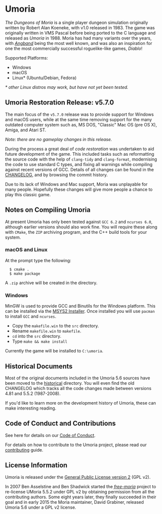 # Umoria

_The Dungeons of Moria_ is a single player dungeon simulation originally
written by Robert Alan Koeneke, with v1.0 released in 1983. The game was
originally written in VMS Pascal before being ported to the C language and
released as _Umoria_ in 1988. Moria has had many variants over the years, with
[_Angband_](http://rephial.org/) being the most well known, and was also an
inspiration for one the most commercially successful roguelike-like games,
_Diablo_!

Supported Platforms:

  - Windows
  - macOS
  - Linux* (Ubuntu/Debian, Fedora)

_* other Linux distros may work, but have not yet been tested._


## Umoria Restoration Release: v5.7.0

The main focus of the `v5.7.0` release was to provide support for Windows
and macOS users, while at the same time removing support for the many
outdated computer system such as, MS DOS, "Classic" Mac OS (pre OS X), Amiga,
and Atari ST.

_Note: there are no gameplay changes in this release._

During the process a great deal of _code restoration_ was undertaken to aid
future development of the game. This included tasks such as reformatting the
source code with the help of `clang-tidy` and `clang-format`, modernising the
code to use standard C types, and fixing all warnings while compiling against
recent versions of GCC. Details of all changes can be found in the
[CHANGELOG](CHANGELOG.md), and by browsing the commit history.

Due to its lack of Windows and Mac support, Moria was unplayable for many
people. Hopefully these changes will give more people a chance to play this
classic game.


## Notes on Compiling Umoria

At present Umoria has only been tested against `GCC 6.2` and `ncurses 6.0`,
although earlier versions should also work fine. You will require these
along with `CMake`, the `ZIP` archiving program, and the C++ build tools for
your system.


### macOS and Linux

At the prompt type the following:

```
  $ cmake .
  $ make package
```

A `.zip` archive will be created in the directory.


### Windows

MinGW is used to provide GCC and Binutils for the Windows platform. This
can be installed via the [MSYS2 Installer](http://msys2.github.io/). Once
installed you will use `pacman` to install `GCC` and `ncurses`.

- Copy the `makefile.win` to the `src` directory.
- Rename `makefile.win` to `makefile`.
- `cd` into the `src` directory.
- Type `make && make install`

Currently the game will be installed to `C:\umoria`.


## Historical Documents

Most of the original documents included in the Umoria 5.6 sources have been
moved to the [historical](historical/) directory. You will even find the old
CHANGELOG which tracks all the code changes made between versions 4.81 and
5.5.2 (1987-2008).

If you'd like to learn more on the development history of Umoria, these can
make interesting reading.


## Code of Conduct and Contributions

See here for details on our [Code of Conduct](CODE_OF_CONDUCT.md).

For details on how to contribute to the Umoria project, please read our
[contributing](CONTRIBUTING.md) guide.


## License Information

Umoria is released under the [General Public License version 2](LICENSE) (GPL v2).

In 2007 Ben Asselstine and Ben Shadwick started the
[_free-moria_](http://free-moria.sourceforge.net/) project to re-license
UMoria 5.5.2 under GPL v2 by obtaining permission from all the contributing
authors. Some eight years later, they finally succeeded in their goal and in
early 2015 the Moria maintainer, David Grabiner, released Umoria 5.6 under a
GPL v2 license.
